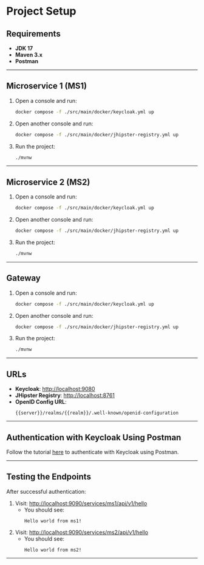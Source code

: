 
# Project Setup

## Requirements
- **JDK 17**  
- **Maven 3.x**  
- **Postman**  

---

## Microservice 1 (MS1)
1. Open a console and run:  
   ```bash
   docker compose -f ./src/main/docker/keycloak.yml up
   ```
2. Open another console and run:  
   ```bash
   docker compose -f ./src/main/docker/jhipster-registry.yml up
   ```
3. Run the project:  
   ```bash
   ./mvnw
   ```

---

## Microservice 2 (MS2)
1. Open a console and run:  
   ```bash
   docker compose -f ./src/main/docker/keycloak.yml up
   ```
2. Open another console and run:  
   ```bash
   docker compose -f ./src/main/docker/jhipster-registry.yml up
   ```
3. Run the project:  
   ```bash
   ./mvnw
   ```

---

## Gateway
1. Open a console and run:  
   ```bash
   docker compose -f ./src/main/docker/keycloak.yml up
   ```
2. Open another console and run:  
   ```bash
   docker compose -f ./src/main/docker/jhipster-registry.yml up
   ```
3. Run the project:  
   ```bash
   ./mvnw
   ```

---

## URLs
- **Keycloak**: [http://localhost:9080](http://localhost:9080)  
- **JHipster Registry**: [http://localhost:8761](http://localhost:8761)  
- **OpenID Config URL**:  
  ```
  {{server}}/realms/{{realm}}/.well-known/openid-configuration
  ```

---

## Authentication with Keycloak Using Postman
Follow the tutorial [here](https://developer.entando.com/v7.3/tutorials/create/ms/use-postman-with-oauth2.html) to authenticate with Keycloak using Postman.

---

## Testing the Endpoints
After successful authentication:  
1. Visit: [http://localhost:9090/services/ms1/api/v1/hello](http://localhost:9090/services/ms1/api/v1/hello)  
   - You should see:  
     ```
     Hello world from ms1!
     ```
2. Visit: [http://localhost:9090/services/ms2/api/v1/hello](http://localhost:9090/services/ms2/api/v1/hello)  
   - You should see:  
     ```
     Hello world from ms2!
     ```

---
